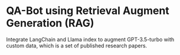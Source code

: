 # QA-Bot using Retrieval Augment Generation (RAG)
Integrate LangChain and Llama index to augment GPT-3.5-turbo with custom data, which is a set of
published research papers. 
